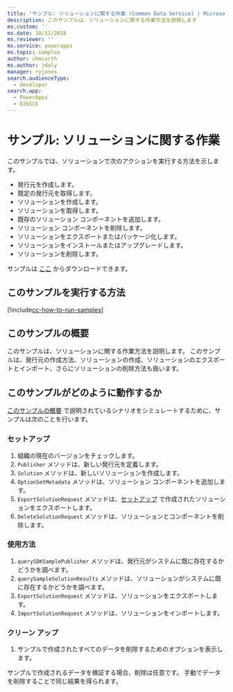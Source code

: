 ```yaml
---
title: 'サンプル: ソリューションに関する作業 (Common Data Service) | Microsoft Docs'
description: このサンプルは、ソリューションに関する作業方法を説明します
ms.custom: ''
ms.date: 10/31/2018
ms.reviewer: ''
ms.service: powerapps
ms.topic: samples
author: shmcarth
ms.author: jdaly
manager: ryjones
search.audienceType:
  - developer
search.app:
  - PowerApps
  - D365CE
---
```

# <a name="sample-work-with-solutions"></a>サンプル: ソリューションに関する作業

<!-- https://docs.microsoft.com/dynamics365/customer-engagement/developer/sample-work-solutions -->

このサンプルでは、ソリューションで次のアクションを実行する方法を示します。

- 発行元を作成します。
- 既定の発行元を取得します。
- ソリューションを作成します。
- ソリューションを取得します。
- 既存のソリューション コンポーネントを追加します。
- ソリューション コンポーネントを削除します。
- ソリューションをエクスポートまたはパッケージ化します。
- ソリューションをインストールまたはアップグレードします。
- ソリューションを削除します。

サンプルは [ここ](https://github.com/Microsoft/PowerApps-Samples/tree/master/cds/orgsvc/C%23/WorkwithSolutions) からダウンロードできます。

## <a name="how-to-run-this-sample"></a>このサンプルを実行する方法

[!include[cc-how-to-run-samples](../../includes/cc-how-to-run-samples.md)]

## <a name="what-this-sample-does"></a>このサンプルの概要

このサンプルは、ソリューションに関する作業方法を説明します。 このサンプルは、発行元の作成方法、ソリューションの作成、ソリューションのエクスポートとインポート、さらにソリューションの削除方法も扱います。

## <a name="how-this-sample-works"></a>このサンプルがどのように動作するか

[このサンプルの概要](#what-this-sample-does) で説明されているシナリオをシミュレートするために、サンプルは次のことを行います。

### <a name="setup"></a>セットアップ

1. 組織の現在のバージョンをチェックします。
1. `Publisher` メソッドは、新しい発行元を定義します。 
1. `Solution` メソッドは、新しいソリューションを作成します。
1. `OptionSetMetadata` メソッドは、ソリューション コンポーネントを追加します。
1. `ExportSolutionRequest` メソッドは、[セットアップ](#setup) で作成されたソリューションをエクスポートします。
1. `DeleteSolutionRequest` メソッドは、ソリューションとコンポーネントを削除します。


### <a name="demonstrate"></a>使用方法
1. `querySDKSamplePublisher` メソッドは、発行元がシステムに既に存在するかどうかを調べます。
1. `querySampleSolutionResults` メソッドは、ソリューションがシステムに既に存在するかどうかを調べます。
1. `ExportSolutionRequest` メソッドは、ソリューションをエクスポートします。 
1. `ImportSolutionRequest` メソッドは、ソリューションをインポートします。

### <a name="clean-up"></a>クリーン アップ

1. サンプルで作成されたすべてのデータを削除するためのオプションを表示します。

サンプルで作成されるデータを検証する場合、削除は任意です。 手動でデータを削除することで同じ結果を得られます。
